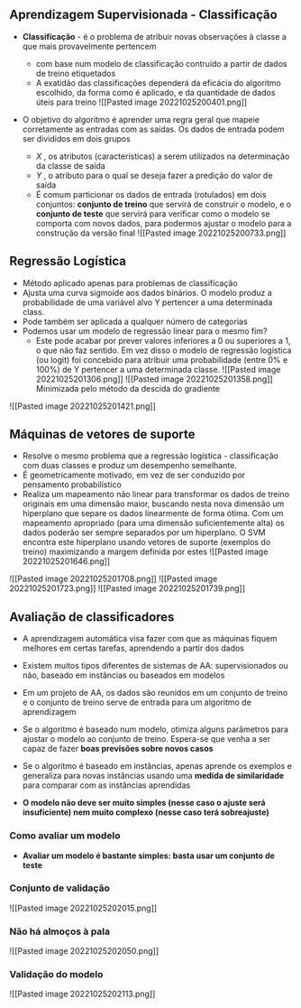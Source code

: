 ## Aprendizagem Supervisionada - Classificação
- **Classificação** - é o problema de atribuir novas observações à classe a que mais provavelmente pertencem 
	- com base num modelo de classificação contruído a partir de dados de treino etiquetados
	- A exatidão das classificações dependerá da eficácia do algoritmo escolhido, da forma como é aplicado, e da quantidade de dados úteis para treino
![[Pasted image 20221025200401.png]]

- O objetivo do algoritmo é aprender uma regra geral que mapeie corretamente as entradas com as saídas. Os dados de entrada podem ser divididos em dois grupos
	- *X* , os atributos (características) a serem utilizados na determinação da classe de saída
	- *Y* , o atributo para o qual se deseja fazer a predição do valor de saída
	- É comum particionar os dados de entrada (rotulados) em dois conjuntos: **conjunto de treino** que servirá de construir o modelo, e o **conjunto de teste** que servirá para verificar como o modelo se comporta com novos dados, para podermos ajustar o modelo para a construção da versão final
![[Pasted image 20221025200733.png]]


## Regressão Logística

- Método aplicado apenas para problemas de classificação
- Ajusta uma curva sigmoide aos dados binários. O modelo produz a probabilidade de uma variável alvo Y pertencer a uma determinada class.
- Pode também ser aplicada a qualquer número de categorias
- Podemos usar um modelo de regressão linear para o mesmo fim?
	- Este pode acabar por prever valores inferiores a 0 ou superiores a 1, o que não faz sentido. Em vez disso o modelo de regressão logística (ou logit) foi concebido para atribuir uma probabilidade (entre 0% e 100%) de Y pertencer a uma determinada classe.
![[Pasted image 20221025201306.png]]
![[Pasted image 20221025201358.png]]
Minimizada pelo método da descida do gradiente

![[Pasted image 20221025201421.png]]

## Máquinas de vetores de suporte
- Resolve o mesmo problema que a regressão logística - classificação com duas classes e produz um desempenho semelhante.
- É geometricamente motivado, em vez de ser conduzido por pensamento probabilístico
- Realiza um mapeamento não linear para transformar os dados de treino originais em uma dimensão maior, buscando nesta nova dimensão um hiperplano que separe os dados linearmente de forma ótima. Com um mapeamento apropriado (para uma dimensão suficientemente alta) os dados poderão ser sempre separados por um hiperplano. O SVM encontra este hiperplano usando vetores de suporte (exemplos do treino) maximizando a margem definida por estes
![[Pasted image 20221025201646.png]]

![[Pasted image 20221025201708.png]]
![[Pasted image 20221025201723.png]]
![[Pasted image 20221025201739.png]]

## Avaliação de classificadores
- A aprendizagem automática visa fazer com que as máquinas fiquem melhores em certas tarefas, aprendendo a partir dos dados
- Existem muitos tipos diferentes de sistemas de AA: supervisionados ou não, baseado em instâncias ou baseados em modelos
- Em um projeto de AA, os dados são reunidos em um conjunto de treino e o conjunto de treino serve de entrada para um algoritmo de aprendizagem

- Se o algoritmo é baseado num modelo, otimiza alguns parâmetros para ajustar o modelo ao conjunto de treino. Espera-se que venha a ser capaz de fazer **boas previsões sobre novos casos**

- Se o algoritmo é baseado em instâncias, apenas aprende os exemplos e generaliza para novas instâncias usando uma **medida de similaridade** para comparar com as instâncias aprendidas

- **O modelo não deve ser muito simples (nesse caso o ajuste será insuficiente) nem muito complexo (nesse caso terá sobreajuste)**

### Como avaliar um modelo
- **Avaliar um modelo é bastante simples: basta usar um conjunto de teste**

### Conjunto de validação
![[Pasted image 20221025202015.png]]

### Não há almoços à pala
![[Pasted image 20221025202050.png]]

### Validação do modelo
![[Pasted image 20221025202113.png]]

